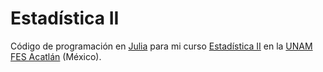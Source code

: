 # Estadística II
Código de programación en [Julia](https://julialang.org/) para mi curso [Estadística II](https://sites.google.com/site/arturoerdely/docencia/estad%C3%ADstica-ii) en la [UNAM](https://www.unam.mx/) [FES Acatlán](https://www.acatlan.unam.mx/) (México).
